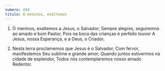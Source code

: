 ```yaml
---
numero: 444
titulo: Ó meninos, exaltemos
---
```

1. Ò meninos, exaltemos a Jesus, o Salvador;
   Sempre alegres, seguiremos ao amado e bom Pastor,
   Pois na boca das crianças é perfeito louvor
   A Jesus, nossa Esperança, e a Deus, o Criador.

2. Nesta terra proclamemos que Jesus é o Salvador;
   Com fervor, manifestemos Seu sublime e grande amor;
   Quando juntos estivermos na cidade de esplendor,
   Todos nós contemplaremos nosso amado Redentor.
